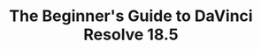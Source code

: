 ---
layout: course
title: The Beginner's Guide to DaVinci Resolve 18.5
educator: Ollie Kenchington
image: /assets/images/courses/beginners-guide-to-davinci-resolve.jpg
course_url: https://www.mzed.com/courses/the-beginners-guide-to-davinci-resolve
description: Learn to edit, composite, color correct, and mix audio in DaVinci Resolve 18.5 with this official step-by-step training guide.
lessons: 9
runtime: 6h 6m
position: 15
topics: editing, color-grading
show_stats: true
show_pricing: true
--- 